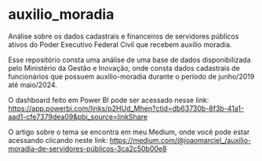 # auxilio_moradia
Análise sobre os dados cadastrais e financeiros de servidores públicos ativos do Poder Executivo Federal Civil que recebem auxílio moradia.

Esse repositório consta uma análise de uma base de dados disponibilizada pelo Ministério da Gestão e Inovação, onde consta dados cadastrais de funcionários que possuem auxílio-moradia durante o período de junho/2019 até maio/2024.

O dashboard feito em Power BI pode ser acessado nesse link: https://app.powerbi.com/links/p2HUd_Mhen?ctid=db63730b-8f3b-41a1-aad1-cfe7379dea09&pbi_source=linkShare

O artigo sobre o tema se encontra em meu Medium, onde você pode estar acessando clicando neste link: https://medium.com/@joaomarciel_/auxílio-moradia-de-servidores-públicos-3ca2c50b00e8
